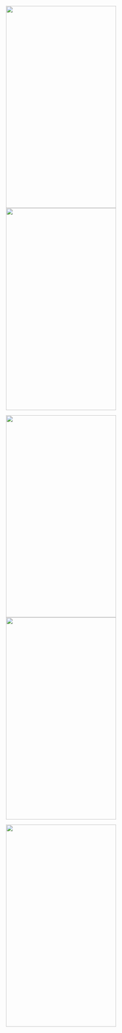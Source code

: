<p align="center">
  <img src="https://github.com/PrinceGarg23/Guess-My-Number-Game/assets/43511492/e1137322-581b-4e55-8196-5e468d832365" height="550" width="300" />
  <img src="https://github.com/PrinceGarg23/Guess-My-Number-Game/assets/43511492/a78e4f84-88f6-42db-ba4c-46ffb24ede78" height="550" width="300" />
</p>

<p align="center">
  <img src="https://github.com/PrinceGarg23/Guess-My-Number-Game/assets/43511492/63b25e88-cdcc-4000-935e-8c345dd84173" height="550" width="300" />
  <img src="https://github.com/PrinceGarg23/Guess-My-Number-Game/assets/43511492/02cc4f74-1ece-417f-970a-cff8bac6d074" height="550" width="300" />
</p>

<p align="center">
  <img src="https://github.com/PrinceGarg23/Guess-My-Number-Game/assets/43511492/168bfd84-d696-4101-84c9-6a3862c0b6df" height="550" width="300" />
</p>
